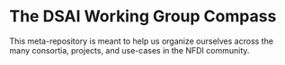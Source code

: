 # The DSAI Working Group Compass
This meta-repository is meant to help us organize ourselves across the many consortia, projects, and use-cases in the NFDI community.
